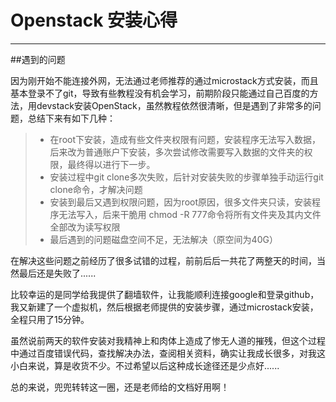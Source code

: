 # Openstack 安装心得


------

##遇到的问题

因为刚开始不能连接外网，无法通过老师推荐的通过microstack方式安装，而且基本登录不了git，导致有些教程没有机会学习，前期阶段只能通过自己百度的方法，用devstack安装OpenStack，虽然教程依然很清晰，但是遇到了非常多的问题，总结下来有如下几种：

> * 在root下安装，造成有些文件夹权限有问题，安装程序无法写入数据，后来改为普通账户下安装，多次尝试修改需要写入数据的文件夹的权限，最终得以进行下一步。
> * 安装过程中git clone多次失败，后针对安装失败的步骤单独手动运行git clone命令，才解决问题
> * 安装到最后又遇到权限问题，因为root原因，很多文件夹只读，安装程序无法写入，后来干脆用 chmod -R 777命令将所有文件夹及其内文件全部改为读写权限
> * 最后遇到的问题磁盘空间不足，无法解决（原空间为40G）


在解决这些问题之前经历了很多试错的过程，前前后后一共花了两整天的时间，当然最后还是失败了......

比较幸运的是同学给我提供了翻墙软件，让我能顺利连接google和登录github，我又新建了一个虚拟机，然后根据老师提供的安装步骤，通过microstack安装，全程只用了15分钟。

虽然说前两天的软件安装对我精神上和肉体上造成了惨无人道的摧残，但这个过程中通过百度错误代码，查找解决办法，查阅相关资料，确实让我成长很多，对我这小白来说，算是收货不少。不过希望以后这种成长途径还是少点好......

总的来说，兜兜转转这一圈，还是老师给的文档好用啊！